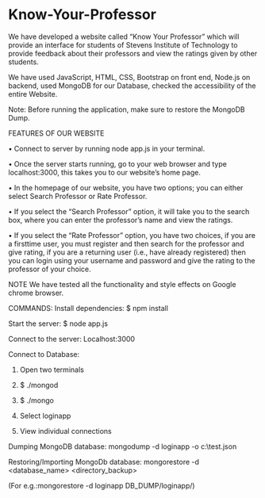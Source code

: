 # Know-Your-Professor

We have developed a website called “Know Your Professor” which will provide an interface for students of Stevens Institute of Technology to provide feedback about their professors and view the ratings given by other students. 
 
We have used JavaScript, HTML, CSS, Bootstrap on front end, Node.js on backend, used MongoDB for our Database, checked the accessibility of the entire Website. 
 
Note: Before running the application, make sure to restore the MongoDB Dump.

FEATURES OF OUR WEBSITE 
 
• Connect to server by running node app.js in your terminal. 

• Once the server starts running, go to your web browser and type localhost:3000, this takes you to our website’s home page. 

• In the homepage of our website, you have two options; you can either select Search Professor or Rate Professor. 

• If you select the “Search Professor” option, it will take you to the search box, where you can enter the professor’s name and view the ratings. 

• If you select the “Rate Professor” option, you have two choices, if you are a firsttime user, you must register and then search for the professor and give rating, if you are a returning user (i.e., have already registered) then you can login using your username and password and give the rating to the professor of your choice. 
 
 
NOTE We have tested all the functionality and style effects on Google chrome browser. 


COMMANDS:
Install dependencies: 
$ npm install 

Start the server: 
$ node app.js 

Connect to the server: 
Localhost:3000 

Connect to Database: 

1. Open two terminals 

2. $ ./mongod 

3. $ ./mongo 

4. Select loginapp 

5. View individual connections     
 
Dumping MongoDB database: 
mongodump -d loginapp -o c:\test.json   

Restoring/Importing MongoDb database: 
mongorestore -d <database_name> <directory_backup>  

(For e.g.:mongorestore -d loginapp DB_DUMP/loginapp/)



